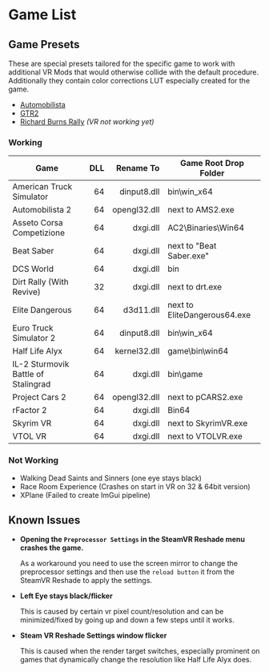 ﻿---
---

Game List
=======

## Game Presets
These are special presets tailored for the specific game to work with additional VR Mods that would otherwise collide with the default procedure.
Additionally they contain color corrections LUT especially created for the game.

- [Automobilista](https://www.racedepartment.com/downloads/retrolux-reshade-automobilista.30742/)
- [GTR2](https://www.racedepartment.com/downloads/retrolux-reshade-gtr2.42342/)
- [Richard Burns Rally](https://www.racedepartment.com/threads/reshade-preset-for-rbr.166023/) *(VR not working yet)*


### Working

| Game                                | DLL         | Rename To      | Game Root Drop Folder                |
| ----------------------------------- | -----------:| --------------:|------------------------------------- |
| American Truck Simulator            |          64 |  dinput8.dll   | bin\win_x64                          |
| Automobilista 2                     |          64 |  opengl32.dll  | next to AMS2.exe                     |
| Asseto Corsa Competizione           |          64 |  dxgi.dll      | AC2\Binaries\Win64                   |
| Beat Saber                          |          64 |  dxgi.dll      | next to "Beat Saber.exe"             |
| DCS World                           |          64 |  dxgi.dll      | bin                                  |
| Dirt Rally (With Revive)            |          32 |  dxgi.dll      | next to drt.exe                      |
| Elite Dangerous                     |          64 |  d3d11.dll     | next to EliteDangerous64.exe         |
| Euro Truck Simulator 2              |          64 |  dinput8.dll   | bin\win_x64                          |
| Half Life Alyx                      |          64 |  kernel32.dll  | game\bin\win64                       |
| IL-2 Sturmovik Battle of Stalingrad |          64 |  dxgi.dll      | bin\game                             |
| Project Cars 2                      |          64 |  opengl32.dll  | next to pCARS2.exe                   |
| rFactor 2                           |          64 |  dxgi.dll      | Bin64                                |
| Skyrim VR                           |          64 |  dxgi.dll      | next to SkyrimVR.exe                 |
| VTOL VR                             |          64 |  dxgi.dll      | next to VTOLVR.exe                   |

### Not Working

- Walking Dead Saints and Sinners (one eye stays black)
- Race Room Experience (Crashes on start in VR on 32 & 64bit version)
- XPlane (Failed to create ImGui pipeline)


## Known Issues

- **Opening the `Preprocessor Settings` in the SteamVR Reshade menu crashes the game.**

  As a workaround you need to use the screen mirror to change the preprocessor settings
  and then use the `reload button` it from the SteamVR Reshade to apply the settings.

- **Left Eye stays black/flicker**

  This is caused by certain vr pixel count/resolution and can be minimized/fixed by
  going up and down a few steps until it works.

- **Steam VR Reshade Settings window flicker**

  This is caused when the render target switches, especially prominent on games that dynamically
  change the resolution like Half Life Alyx does.
